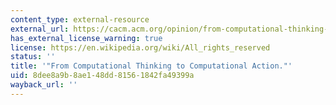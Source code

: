 ```yaml
---
content_type: external-resource
external_url: https://cacm.acm.org/opinion/from-computational-thinking-to-computational-action/
has_external_license_warning: true
license: https://en.wikipedia.org/wiki/All_rights_reserved
status: ''
title: '"From Computational Thinking to Computational Action."'
uid: 8dee8a9b-8ae1-48dd-8156-1842fa49399a
wayback_url: ''
---
```

